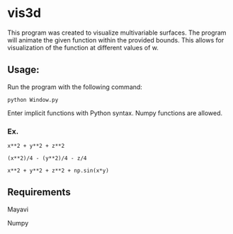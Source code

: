 # vis3d

This program was created to visualize multivariable surfaces.
The program will animate the given function within the provided bounds.
This allows for visualization of the function at different values of w.

## Usage:

Run the program with the following command:

`python Window.py`

Enter implicit functions with Python syntax. Numpy functions are allowed.

### Ex.

`x**2 + y**2 + z**2`

`(x**2)/4 - (y**2)/4 - z/4`

`x**2 + y**2 + z**2 + np.sin(x*y)`

## Requirements

Mayavi

Numpy
